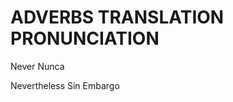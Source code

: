
# ADVERBS                TRANSLATION                 PRONUNCIATION

Never                    Nunca

Nevertheless             Sin Embargo